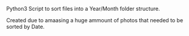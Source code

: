 Python3 Script to sort files into a Year/Month folder structure.

Created due to amaasing a huge ammount of photos that needed to be sorted by Date.